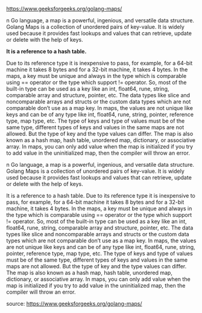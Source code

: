 https://www.geeksforgeeks.org/golang-maps/

n Go language, a map is a powerful, ingenious, and versatile data structure. Golang Maps is a collection of unordered pairs of key-value. It is widely used because it provides fast lookups and values that can retrieve, update or delete with the help of keys.

**It is a reference to a hash table.**

Due to its reference type it is inexpensive to pass, for example, for a 64-bit machine it takes 8 bytes and for a 32-bit machine, it takes 4 bytes.
In the maps, a key must be unique and always in the type which is comparable using == operator or the type which support != operator. So, most of the built-in type can be used as a key like an int, float64, rune, string, comparable array and structure, pointer, etc. The data types like slice and noncomparable arrays and structs or the custom data types which are not comparable don’t use as a map key.
In maps, the values are not unique like keys and can be of any type like int, float64, rune, string, pointer, reference type, map type, etc.
The type of keys and type of values must be of the same type, different types of keys and values in the same maps are not allowed. But the type of key and the type values can differ.
The map is also known as a hash map, hash table, unordered map, dictionary, or associative array.
In maps, you can only add value when the map is initialized if you try to add value in the uninitialized map, then the compiler will throw an error.


n Go language, a map is a powerful, ingenious, and versatile data structure. Golang Maps is a collection of unordered pairs of key-value. It is widely used because it provides fast lookups and values that can retrieve, update or delete with the help of keys.

It is a reference to a hash table.
Due to its reference type it is inexpensive to pass, for example, for a 64-bit machine it takes 8 bytes and for a 32-bit machine, it takes 4 bytes.
In the maps, a key must be unique and always in the type which is comparable using == operator or the type which support != operator. So, most of the built-in type can be used as a key like an int, float64, rune, string, comparable array and structure, pointer, etc. The data types like slice and noncomparable arrays and structs or the custom data types which are not comparable don’t use as a map key.
In maps, the values are not unique like keys and can be of any type like int, float64, rune, string, pointer, reference type, map type, etc.
The type of keys and type of values must be of the same type, different types of keys and values in the same maps are not allowed. But the type of key and the type values can differ.
The map is also known as a hash map, hash table, unordered map, dictionary, or associative array.
In maps, you can only add value when the map is initialized if you try to add value in the uninitialized map, then the compiler will throw an error.

source: https://www.geeksforgeeks.org/golang-maps/